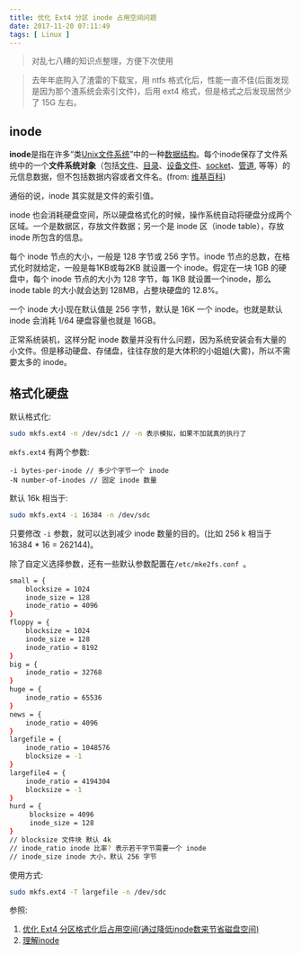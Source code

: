 ```yaml
---
title: 优化 Ext4 分区 inode 占用空间问题
date: 2017-11-20 07:11:49
tags: [ Linux ]
---
```


>   对乱七八糟的知识点整理，方便下次使用



>   去年年底购入了渣雷的下载宝，用  ntfs 格式化后，性能一直不佳(后面发现是因为那个渣系统会索引文件)，后用 ext4 格式，但是格式之后发现居然少了 15G 左右。



## inode

**inode**是指在许多“类[Unix](https://zh.wikipedia.org/wiki/Unix)[文件系统](https://zh.wikipedia.org/wiki/%E6%96%87%E4%BB%B6%E7%B3%BB%E7%BB%9F)”中的一种[数据结构](https://zh.wikipedia.org/wiki/%E6%95%B0%E6%8D%AE%E7%BB%93%E6%9E%84)。每个inode保存了文件系统中的一个**文件系统对象**（包括[文件](https://zh.wikipedia.org/wiki/%E8%AE%A1%E7%AE%97%E6%9C%BA%E6%96%87%E4%BB%B6)、[目录](https://zh.wikipedia.org/wiki/%E7%9B%AE%E5%BD%95_(%E6%96%87%E4%BB%B6%E7%B3%BB%E7%BB%9F))、[设备文件](https://zh.wikipedia.org/wiki/%E8%AE%BE%E5%A4%87%E6%96%87%E4%BB%B6)、[socket](https://zh.wikipedia.org/w/index.php?title=%E8%BF%9B%E7%A8%8B%E9%97%B4%E9%80%9A%E4%BF%A1socket&action=edit&redlink=1)、[管道](https://zh.wikipedia.org/wiki/%E7%AE%A1%E9%81%93_(Unix)), 等等）的元信息数据，但不包括数据内容或者文件名。(from: [维基百科](https://zh.wikipedia.org/wiki/Inode))



通俗的说，inode 其实就是文件的索引值。



inode 也会消耗硬盘空间，所以硬盘格式化的时候，操作系统自动将硬盘分成两个区域。一个是数据区，存放文件数据；另一个是 inode 区（inode table），存放 inode 所包含的信息。

每个 inode 节点的大小，一般是 128 字节或 256 字节。inode 节点的总数，在格式化时就给定，一般是每1KB或每2KB 就设置一个 inode。假定在一块 1GB 的硬盘中，每个 inode 节点的大小为 128 字节，每 1KB 就设置一个inode，那么 inode table 的大小就会达到 128MB，占整块硬盘的 12.8%。



一个 inode 大小现在默认值是 256 字节，默认是 16K 一个 inode。也就是默认 inode 会消耗 1/64 硬盘容量也就是 16GB。



正常系统装机，这样分配 inode 数量并没有什么问题，因为系统安装会有大量的小文件。但是移动硬盘、存储盘，往往存放的是大体积的小姐姐(大雾)，所以不需要太多的 inode。



## 格式化硬盘

默认格式化:

```bash
sudo mkfs.ext4 -n /dev/sdc1 // -n 表示模拟，如果不加就真的执行了
```

`mkfs.ext4` 有两个参数:

```
-i bytes-per-inode // 多少个字节一个 inode
-N number-of-inodes // 固定 inode 数量
```



默认 16k 相当于:

```bash
sudo mkfs.ext4 -i 16384 -n /dev/sdc
```

只要修改 `-i` 参数，就可以达到减少 inode 数量的目的。(比如 256 k 相当于 16384 * 16 = 262144)。



除了自定义选择参数，还有一些默认参数配置在`/etc/mke2fs.conf `。

```sh
small = {
    blocksize = 1024
    inode_size = 128
    inode_ratio = 4096
}
floppy = {
    blocksize = 1024
    inode_size = 128
    inode_ratio = 8192
}
big = {
    inode_ratio = 32768
}
huge = {
    inode_ratio = 65536
}
news = {
    inode_ratio = 4096
}
largefile = {
    inode_ratio = 1048576
    blocksize = -1
}
largefile4 = {
    inode_ratio = 4194304
    blocksize = -1
}
hurd = {
     blocksize = 4096
     inode_size = 128
}
// blocksize 文件块 默认 4k
// inode_ratio inode 比率? 表示若干字节需要一个 inode
// inode_size inode 大小，默认 256 字节

```

使用方式:

```sh
sudo mkfs.ext4 -T largefile -n /dev/sdc
```



参照:

1.  [优化 Ext4 分区格式化后占用空间(通过降低inode数来节省磁盘空间)](http://blog.csdn.net/hunanchenxingyu/article/details/41832639)
2.  [理解inode](http://www.ruanyifeng.com/blog/2011/12/inode.html)

